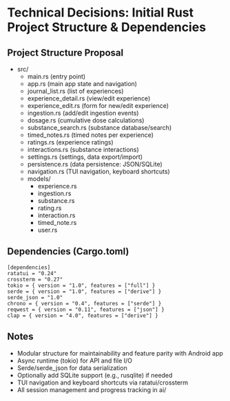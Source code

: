 # Technical Decisions: Initial Rust Project Structure & Dependencies

## Project Structure Proposal

- src/
  - main.rs (entry point)
  - app.rs (main app state and navigation)
  - journal_list.rs (list of experiences)
  - experience_detail.rs (view/edit experience)
  - experience_edit.rs (form for new/edit experience)
  - ingestion.rs (add/edit ingestion events)
  - dosage.rs (cumulative dose calculations)
  - substance_search.rs (substance database/search)
  - timed_notes.rs (timed notes per experience)
  - ratings.rs (experience ratings)
  - interactions.rs (substance interactions)
  - settings.rs (settings, data export/import)
  - persistence.rs (data persistence: JSON/SQLite)
  - navigation.rs (TUI navigation, keyboard shortcuts)
  - models/
    - experience.rs
    - ingestion.rs
    - substance.rs
    - rating.rs
    - interaction.rs
    - timed_note.rs
    - user.rs

## Dependencies (Cargo.toml)

```
[dependencies]
ratatui = "0.24"
crossterm = "0.27"
tokio = { version = "1.0", features = ["full"] }
serde = { version = "1.0", features = ["derive"] }
serde_json = "1.0"
chrono = { version = "0.4", features = ["serde"] }
reqwest = { version = "0.11", features = ["json"] }
clap = { version = "4.0", features = ["derive"] }
```

## Notes
- Modular structure for maintainability and feature parity with Android app
- Async runtime (tokio) for API and file I/O
- Serde/serde_json for data serialization
- Optionally add SQLite support (e.g., rusqlite) if needed
- TUI navigation and keyboard shortcuts via ratatui/crossterm
- All session management and progress tracking in ai/
